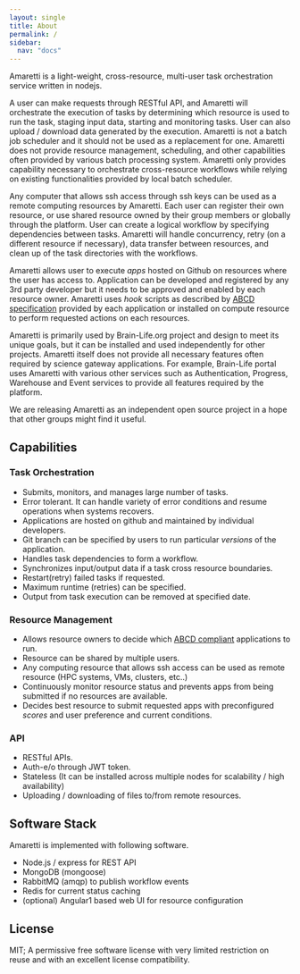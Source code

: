 ```yaml
---
layout: single
title: About
permalink: /
sidebar:
  nav: "docs"
---
```


Amaretti is a light-weight, cross-resource, multi-user task orchestration service written in nodejs. 

A user can make requests through RESTful API, and Amaretti will orchestrate the execution of tasks by determining which resource is used to run the task, staging input data, starting and monitoring tasks. User can also upload / download data generated by the execution. Amaretti is not a batch job scheduler and it should not be used as a replacement for one. Amaretti does not provide resource management, scheduling, and other capabilities often provided by various batch processing system. Amaretti only provides capability necessary to orchestrate cross-resource workflows while relying on  existing functionalities provided by local batch scheduler.

Any computer that allows ssh access through ssh keys can be used as a remote computing resources by Amaretti. Each user can register their own resource, or use shared resource owned by their group members or globally through the platform. User can create a logical workflow by specifying dependencies between tasks. Amaretti will handle concurrency, retry (on a different resource if necessary), data transfer between resources, and clean up of the task directories with the workflows.

Amaretti allows user to execute *apps* hosted on Github on resources where the user has access to. Application can be developed and registered by any 3rd party developer but it needs to be approved and enabled by each resource owner. Amaretti uses *hook* scripts as described by [ABCD specification](https://github.com/brain-life/abcd-spec) provided by each application or installed on compute resource to perform requested actions on each resources.

Amaretti is primarily used by Brain-Life.org project and design to meet its unique goals, but it can be installed and used independently for other projects. Amaretti itself does not provide all necessary features often required by science gateway applications. For example, Brain-Life portal uses Amaretti with various other services such as Authentication, Progress, Warehouse and Event services to provide all features required by the platform. 

We are releasing Amaretti as an independent open source project in a hope that other groups might find it useful. 

## Capabilities

### Task Orchestration

- Submits, monitors, and manages large number of tasks.
- Error tolerant. It can handle variety of error conditions and resume operations when systems recovers.
- Applications are hosted on github and maintained by individual developers.
- Git branch can be specified by users to run particular *versions* of the application.
- Handles task dependencies to form a workflow.
- Synchronizes input/output data if a task cross resource boundaries.
- Restart(retry) failed tasks if requested.
- Maximum runtime (retries) can be specified.
- Output from task execution can be removed at specified date.

### Resource Management

- Allows resource owners to decide which [ABCD compliant](https://github.com/brain-life/abcd-spec) applications to run.
- Resource can be shared by multiple users.
- Any computing resource that allows ssh access can be used as remote resource (HPC systems, VMs, clusters, etc..)
- Continuously monitor resource status and prevents apps from being submitted if no resources are available.
- Decides best resource to submit requested apps with preconfigured *scores* and user preference and current conditions.

### API

- RESTful APIs.
- Auth-e/o through JWT token. 
- Stateless (It can be installed across multiple nodes for scalability / high availability)
- Uploading / downloading of files to/from remote resources.

## Software Stack

Amaretti is implemented with following software.

- Node.js / express for REST API
- MongoDB (mongoose)
- RabbitMQ (amqp) to publish workflow events
- Redis for current status caching
- (optional) Angular1 based web UI for resource configuration

## License

MIT; A permissive free software license with very limited restriction on reuse and with an excellent license compatibility.

